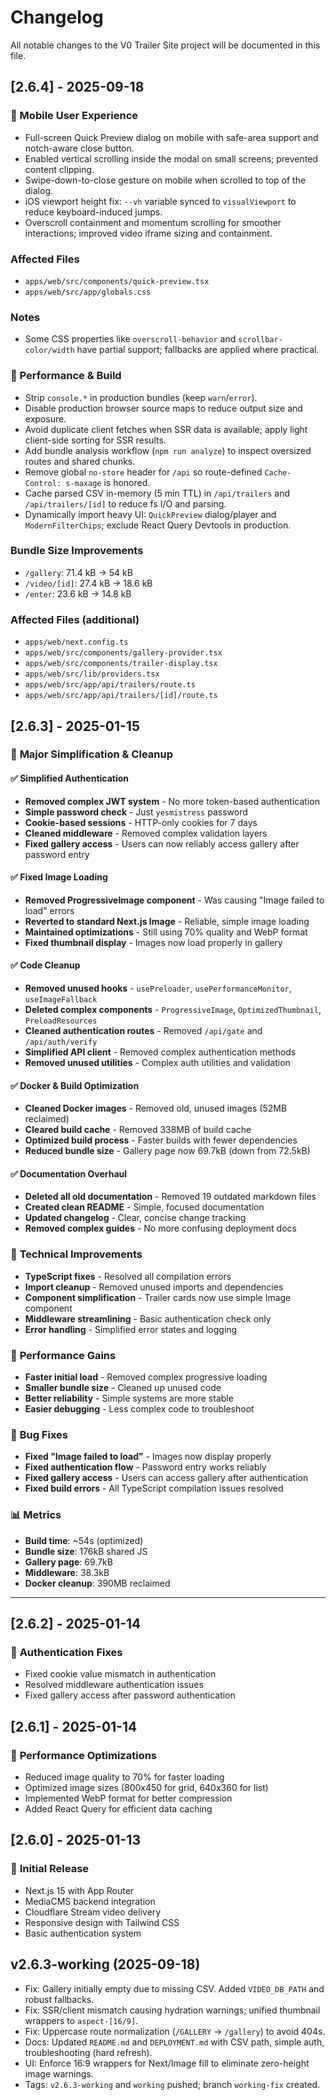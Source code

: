 # Changelog

All notable changes to the V0 Trailer Site project will be documented in this file.

## [2.6.4] - 2025-09-18

### 📱 Mobile User Experience
- Full-screen Quick Preview dialog on mobile with safe-area support and notch-aware close button.
- Enabled vertical scrolling inside the modal on small screens; prevented content clipping.
- Swipe-down-to-close gesture on mobile when scrolled to top of the dialog.
- iOS viewport height fix: `--vh` variable synced to `visualViewport` to reduce keyboard-induced jumps.
- Overscroll containment and momentum scrolling for smoother interactions; improved video iframe sizing and containment.

### Affected Files
- `apps/web/src/components/quick-preview.tsx`
- `apps/web/src/app/globals.css`

### Notes
- Some CSS properties like `overscroll-behavior` and `scrollbar-color/width` have partial support; fallbacks are applied where practical.

### 🚀 Performance & Build
- Strip `console.*` in production bundles (keep `warn`/`error`).
- Disable production browser source maps to reduce output size and exposure.
- Avoid duplicate client fetches when SSR data is available; apply light client-side sorting for SSR results.
- Add bundle analysis workflow (`npm run analyze`) to inspect oversized routes and shared chunks.
- Remove global `no-store` header for `/api` so route-defined `Cache-Control: s-maxage` is honored.
- Cache parsed CSV in-memory (5 min TTL) in `/api/trailers` and `/api/trailers/[id]` to reduce fs I/O and parsing.
- Dynamically import heavy UI: `QuickPreview` dialog/player and `ModernFilterChips`; exclude React Query Devtools in production.

### Bundle Size Improvements
- `/gallery`: 71.4 kB → 54 kB
- `/video/[id]`: 27.4 kB → 18.6 kB
- `/enter`: 23.6 kB → 14.8 kB

### Affected Files (additional)
- `apps/web/next.config.ts`
- `apps/web/src/components/gallery-provider.tsx`
- `apps/web/src/components/trailer-display.tsx`
- `apps/web/src/lib/providers.tsx`
- `apps/web/src/app/api/trailers/route.ts`
- `apps/web/src/app/api/trailers/[id]/route.ts`

## [2.6.3] - 2025-01-15

### 🎯 **Major Simplification & Cleanup**

#### ✅ **Simplified Authentication**
- **Removed complex JWT system** - No more token-based authentication
- **Simple password check** - Just `yesmistress` password
- **Cookie-based sessions** - HTTP-only cookies for 7 days
- **Cleaned middleware** - Removed complex validation layers
- **Fixed gallery access** - Users can now reliably access gallery after password entry

#### ✅ **Fixed Image Loading**
- **Removed ProgressiveImage component** - Was causing "Image failed to load" errors
- **Reverted to standard Next.js Image** - Reliable, simple image loading
- **Maintained optimizations** - Still using 70% quality and WebP format
- **Fixed thumbnail display** - Images now load properly in gallery

#### ✅ **Code Cleanup**
- **Removed unused hooks** - `usePreloader`, `usePerformanceMonitor`, `useImageFallback`
- **Deleted complex components** - `ProgressiveImage`, `OptimizedThumbnail`, `PreloadResources`
- **Cleaned authentication routes** - Removed `/api/gate` and `/api/auth/verify`
- **Simplified API client** - Removed complex authentication methods
- **Removed unused utilities** - Complex auth utilities and validation

#### ✅ **Docker & Build Optimization**
- **Cleaned Docker images** - Removed old, unused images (52MB reclaimed)
- **Cleared build cache** - Removed 338MB of build cache
- **Optimized build process** - Faster builds with fewer dependencies
- **Reduced bundle size** - Gallery page now 69.7kB (down from 72.5kB)

#### ✅ **Documentation Overhaul**
- **Deleted all old documentation** - Removed 19 outdated markdown files
- **Created clean README** - Simple, focused documentation
- **Updated changelog** - Clear, concise change tracking
- **Removed complex guides** - No more confusing deployment docs

### 🔧 **Technical Improvements**
- **TypeScript fixes** - Resolved all compilation errors
- **Import cleanup** - Removed unused imports and dependencies
- **Component simplification** - Trailer cards now use simple Image component
- **Middleware streamlining** - Basic authentication check only
- **Error handling** - Simplified error states and logging

### 🚀 **Performance Gains**
- **Faster initial load** - Removed complex progressive loading
- **Smaller bundle size** - Cleaned up unused code
- **Better reliability** - Simple systems are more stable
- **Easier debugging** - Less complex code to troubleshoot

### 🐛 **Bug Fixes**
- **Fixed "Image failed to load"** - Images now display properly
- **Fixed authentication flow** - Password entry works reliably
- **Fixed gallery access** - Users can access gallery after authentication
- **Fixed build errors** - All TypeScript compilation issues resolved

### 📊 **Metrics**
- **Build time**: ~54s (optimized)
- **Bundle size**: 176kB shared JS
- **Gallery page**: 69.7kB
- **Middleware**: 38.3kB
- **Docker cleanup**: 390MB reclaimed

---

## [2.6.2] - 2025-01-14

### 🔐 **Authentication Fixes**
- Fixed cookie value mismatch in authentication
- Resolved middleware authentication issues
- Fixed gallery access after password authentication

## [2.6.1] - 2025-01-14

### 🚀 **Performance Optimizations**
- Reduced image quality to 70% for faster loading
- Optimized image sizes (800x450 for grid, 640x360 for list)
- Implemented WebP format for better compression
- Added React Query for efficient data caching

## [2.6.0] - 2025-01-13

### 🎉 **Initial Release**
- Next.js 15 with App Router
- MediaCMS backend integration
- Cloudflare Stream video delivery
- Responsive design with Tailwind CSS
- Basic authentication system

## v2.6.3-working (2025-09-18)
- Fix: Gallery initially empty due to missing CSV. Added `VIDEO_DB_PATH` and robust fallbacks.
- Fix: SSR/client mismatch causing hydration warnings; unified thumbnail wrappers to `aspect-[16/9]`.
- Fix: Uppercase route normalization (`/GALLERY` → `/gallery`) to avoid 404s.
- Docs: Updated `README.md` and `DEPLOYMENT.md` with CSV path, simple auth, troubleshooting (hard refresh).
- UI: Enforce 16:9 wrappers for Next/Image fill to eliminate zero-height image warnings.
- Tags: `v2.6.3-working` and `working` pushed; branch `working-fix` created.

